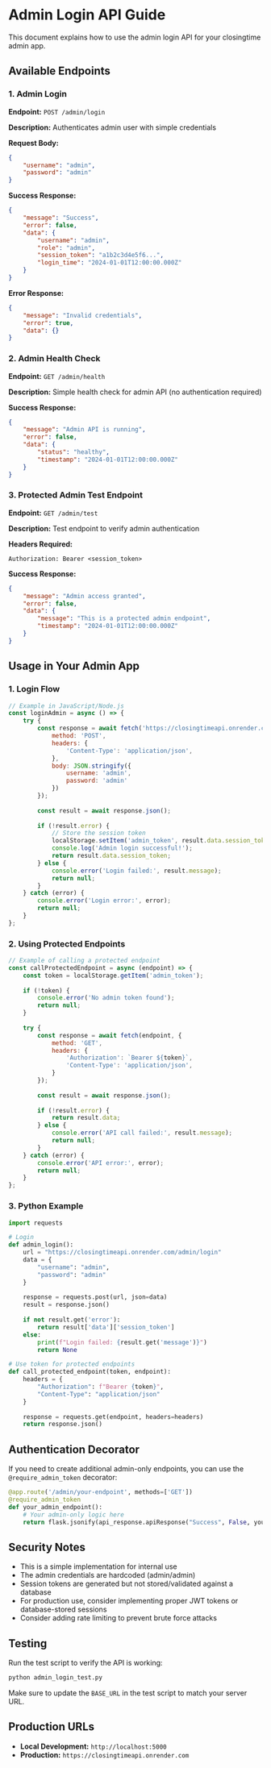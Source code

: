 # Admin Login API Guide

This document explains how to use the admin login API for your closingtime admin app.

## Available Endpoints

### 1. Admin Login
**Endpoint:** `POST /admin/login`

**Description:** Authenticates admin user with simple credentials

**Request Body:**
```json
{
    "username": "admin",
    "password": "admin"
}
```

**Success Response:**
```json
{
    "message": "Success",
    "error": false,
    "data": {
        "username": "admin",
        "role": "admin",
        "session_token": "a1b2c3d4e5f6...",
        "login_time": "2024-01-01T12:00:00.000Z"
    }
}
```

**Error Response:**
```json
{
    "message": "Invalid credentials",
    "error": true,
    "data": {}
}
```

### 2. Admin Health Check
**Endpoint:** `GET /admin/health`

**Description:** Simple health check for admin API (no authentication required)

**Success Response:**
```json
{
    "message": "Admin API is running",
    "error": false,
    "data": {
        "status": "healthy",
        "timestamp": "2024-01-01T12:00:00.000Z"
    }
}
```

### 3. Protected Admin Test Endpoint
**Endpoint:** `GET /admin/test`

**Description:** Test endpoint to verify admin authentication

**Headers Required:**
```
Authorization: Bearer <session_token>
```

**Success Response:**
```json
{
    "message": "Admin access granted",
    "error": false,
    "data": {
        "message": "This is a protected admin endpoint",
        "timestamp": "2024-01-01T12:00:00.000Z"
    }
}
```

## Usage in Your Admin App

### 1. Login Flow
```javascript
// Example in JavaScript/Node.js
const loginAdmin = async () => {
    try {
        const response = await fetch('https://closingtimeapi.onrender.com/admin/login', {
            method: 'POST',
            headers: {
                'Content-Type': 'application/json',
            },
            body: JSON.stringify({
                username: 'admin',
                password: 'admin'
            })
        });
        
        const result = await response.json();
        
        if (!result.error) {
            // Store the session token
            localStorage.setItem('admin_token', result.data.session_token);
            console.log('Admin login successful!');
            return result.data.session_token;
        } else {
            console.error('Login failed:', result.message);
            return null;
        }
    } catch (error) {
        console.error('Login error:', error);
        return null;
    }
};
```

### 2. Using Protected Endpoints
```javascript
// Example of calling a protected endpoint
const callProtectedEndpoint = async (endpoint) => {
    const token = localStorage.getItem('admin_token');
    
    if (!token) {
        console.error('No admin token found');
        return null;
    }
    
    try {
        const response = await fetch(endpoint, {
            method: 'GET',
            headers: {
                'Authorization': `Bearer ${token}`,
                'Content-Type': 'application/json',
            }
        });
        
        const result = await response.json();
        
        if (!result.error) {
            return result.data;
        } else {
            console.error('API call failed:', result.message);
            return null;
        }
    } catch (error) {
        console.error('API error:', error);
        return null;
    }
};
```

### 3. Python Example
```python
import requests

# Login
def admin_login():
    url = "https://closingtimeapi.onrender.com/admin/login"
    data = {
        "username": "admin",
        "password": "admin"
    }
    
    response = requests.post(url, json=data)
    result = response.json()
    
    if not result.get('error'):
        return result['data']['session_token']
    else:
        print(f"Login failed: {result.get('message')}")
        return None

# Use token for protected endpoints
def call_protected_endpoint(token, endpoint):
    headers = {
        "Authorization": f"Bearer {token}",
        "Content-Type": "application/json"
    }
    
    response = requests.get(endpoint, headers=headers)
    return response.json()
```

## Authentication Decorator

If you need to create additional admin-only endpoints, you can use the `@require_admin_token` decorator:

```python
@app.route('/admin/your-endpoint', methods=['GET'])
@require_admin_token
def your_admin_endpoint():
    # Your admin-only logic here
    return flask.jsonify(api_response.apiResponse("Success", False, your_data))
```

## Security Notes

- This is a simple implementation for internal use
- The admin credentials are hardcoded (admin/admin)
- Session tokens are generated but not stored/validated against a database
- For production use, consider implementing proper JWT tokens or database-stored sessions
- Consider adding rate limiting to prevent brute force attacks

## Testing

Run the test script to verify the API is working:

```bash
python admin_login_test.py
```

Make sure to update the `BASE_URL` in the test script to match your server URL.

## Production URLs

- **Local Development:** `http://localhost:5000`
- **Production:** `https://closingtimeapi.onrender.com`
